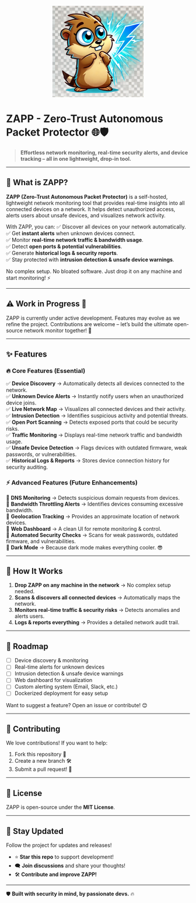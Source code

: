 
<p align="center">
<kbd>
  <img src="./git-assets/ZAPP.webp" width="250" height="250"/>
</kbd>
</p>

# ZAPP - Zero-Trust Autonomous Packet Protector 🌐🛡️

> **Effortless network monitoring, real-time security alerts, and device tracking – all in one lightweight, drop-in tool.**

---

## 🚀 What is ZAPP?

**ZAPP (Zero-Trust Autonomous Packet Protector)** is a self-hosted, lightweight network monitoring tool that provides real-time insights into all connected devices on a network. It helps detect unauthorized access, alerts users about unsafe devices, and visualizes network activity.

With ZAPP, you can:
✅ Discover all devices on your network automatically.  
✅ Get **instant alerts** when unknown devices connect.  
✅ Monitor **real-time network traffic & bandwidth usage**.  
✅ Detect **open ports & potential vulnerabilities**.  
✅ Generate **historical logs & security reports**.  
✅ Stay protected with **intrusion detection & unsafe device warnings**.  

No complex setup. No bloated software. Just drop it on any machine and start monitoring! ⚡

---

## ⚠️ Work in Progress 🚧
ZAPP is currently under active development. Features may evolve as we refine the project. Contributions are welcome – let’s build the ultimate open-source network monitor together! 💙

---

## ✨ Features

### 🔥 **Core Features (Essential)**
✅ **Device Discovery** → Automatically detects all devices connected to the network.  
✅ **Unknown Device Alerts** → Instantly notify users when an unauthorized device joins.  
✅ **Live Network Map** → Visualizes all connected devices and their activity.  
✅ **Intrusion Detection** → Identifies suspicious activity and potential threats.  
✅ **Open Port Scanning** → Detects exposed ports that could be security risks.  
✅ **Traffic Monitoring** → Displays real-time network traffic and bandwidth usage.  
✅ **Unsafe Device Detection** → Flags devices with outdated firmware, weak passwords, or vulnerabilities.  
✅ **Historical Logs & Reports** → Stores device connection history for security auditing.  

### ⚡ **Advanced Features (Future Enhancements)**
🔹 **DNS Monitoring** → Detects suspicious domain requests from devices.  
🔹 **Bandwidth Throttling Alerts** → Identifies devices consuming excessive bandwidth.  
🔹 **Geolocation Tracking** → Provides an approximate location of network devices.  
🔹 **Web Dashboard** → A clean UI for remote monitoring & control.  
🔹 **Automated Security Checks** → Scans for weak passwords, outdated firmware, and vulnerabilities.  
🔹 **Dark Mode** → Because dark mode makes everything cooler. 😎  

---

## 🔧 How It Works
1. **Drop ZAPP on any machine in the network** → No complex setup needed.  
2. **Scans & discovers all connected devices** → Automatically maps the network.  
3. **Monitors real-time traffic & security risks** → Detects anomalies and alerts users.  
4. **Logs & reports everything** → Provides a detailed network audit trail.  

---

## 📌 Roadmap
- [ ] Device discovery & monitoring  
- [ ] Real-time alerts for unknown devices  
- [ ] Intrusion detection & unsafe device warnings  
- [ ] Web dashboard for visualization  
- [ ] Custom alerting system (Email, Slack, etc.)  
- [ ] Dockerized deployment for easy setup  

Want to suggest a feature? Open an issue or contribute! 😊

---

## 🤝 Contributing
We love contributions! If you want to help:
1. Fork this repository 🍴
2. Create a new branch 🛠️
3. Submit a pull request! 🚀

---

## 📜 License
ZAPP is open-source under the **MIT License**.

---

## 🚀 Stay Updated
Follow the project for updates and releases!
- ⭐ **Star this repo** to support development!  
- 🗨️ **Join discussions** and share your thoughts!  
- 🛠️ **Contribute and improve ZAPP!**  

---

🛡️ **Built with security in mind, by passionate devs.** 🔥

